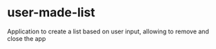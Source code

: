 # user-made-list
Application to create a list based on user input, allowing to remove and close the app
